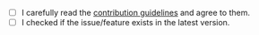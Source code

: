 - [ ] I carefully read the [contribution guidelines](https://github.com/TeamTubeGo/TubeGo/blob/HEAD/.github/CONTRIBUTING.md) and agree to them.
- [ ] I checked if the issue/feature exists in the latest version.
